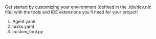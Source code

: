 Get started by customizing your environment (defined in the .idx/dev.nix file) with the tools and IDE extensions you'll need for your project!

1. Agent.yaml
2. tasks.yaml
3. custom_tool.py